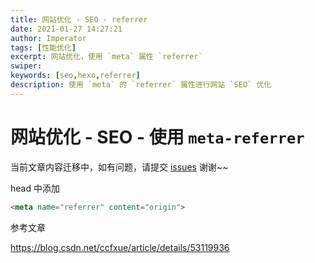 ```yaml
---
title: 网站优化 - SEO - referrer
date: 2021-01-27 14:27:21
author: Imperator
tags: [性能优化]
excerpt: 网站优化，使用 `meta` 属性 `referrer`
swiper:
keywords: [seo,hexo,referrer]
description: 使用 `meta` 的 `referrer` 属性进行网站 `SEO` 优化
---
```


# 网站优化 - SEO - 使用 `meta-referrer`

当前文章内容迁移中，如有问题，请提交 [issues](https://github.com/Starrier/starrier.github.io/issues) 谢谢~~

head 中添加

```html
<meta name="referrer" content="origin">
```

参考文章

https://blog.csdn.net/ccfxue/article/details/53119936
